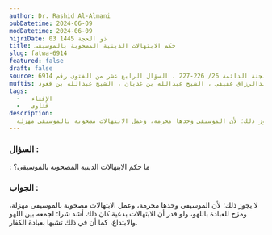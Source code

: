 ```yaml
---
author: Dr. Rashid Al-Almani
pubDatetime: 2024-06-09
modDatetime: 2024-06-09
hijriDate: 03 ذو الحجة 1445
title: حكم الابتهالات الدينية المصحوبة بالموسيقى
slug: fatwa-6914‏
featured: false
draft: false
source: فتاوى اللجنة الدائمة 26/ 226-227 ، السؤال الرابع عشر من الفتوى رقم 6914
muftis: الشيخ ابن باز ، الشيخ عبدالرزاق عفيفي ، الشيخ عبدالله بن غديان ، الشيخ عبدالله بن قعود
tags:
  -   الإفتاء
  -   فتاوى
description:
  لا يجوز ذلك؛ لأن الموسيقى وحدها محرمة، وعمل الابتهالات مصحوبة بالموسيقى مهزلة
---
```



### السؤال : 
: ما حكم الابتهالات الدينية المصحوبة بالموسيقى؟

### الجواب :
لا يجوز ذلك؛ لأن الموسيقى وحدها محرمة، وعمل الابتهالات مصحوبة بالموسيقى مهزلة، ومزج للعبادة باللهو، ولو قدر أن الابتهالات بدعية كان ذلك أشد شرا؛ لجمعه بين اللهو والابتداع، كما أن في ذلك تشبها بعبادة الكفار.
